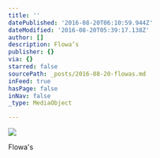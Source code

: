 ```yaml
---
title: ''
datePublished: '2016-08-20T06:10:59.944Z'
dateModified: '2016-08-20T05:39:17.138Z'
author: []
description: Flowa’s
publisher: {}
via: {}
starred: false
sourcePath: _posts/2016-08-20-flowas.md
inFeed: true
hasPage: false
inNav: false
_type: MediaObject

---
```

![](https://the-grid-user-content.s3-us-west-2.amazonaws.com/e6606756-d19a-4687-a493-8c98e8e61322.jpg)

Flowa's
